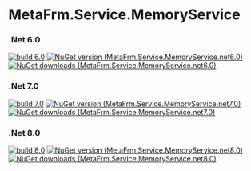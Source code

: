 # MetaFrm.Service.MemoryService

### .Net 6.0
[![build 6.0](https://github.com/MetaFrm/MetaFrm.Service.MemoryService/actions/workflows/build_6.0.yml/badge.svg)](https://github.com/MetaFrm/MetaFrm.Service.MemoryService/actions/workflows/build_6.0.yml)
[![NuGet version (MetaFrm.Service.MemoryService.net6.0)](https://img.shields.io/nuget/v/MetaFrm.Service.MemoryService.net6.0)](https://www.nuget.org/packages/MetaFrm.Service.MemoryService.net6.0/)
[![NuGet downloads (MetaFrm.Service.MemoryService.net6.0)](https://img.shields.io/nuget/dt/MetaFrm.Service.MemoryService.net6.0)](https://www.nuget.org/packages/MetaFrm.Service.MemoryService.net6.0/)
### .Net 7.0
[![build 7.0](https://github.com/MetaFrm/MetaFrm.Service.MemoryService/actions/workflows/build_7.0.yml/badge.svg)](https://github.com/MetaFrm/MetaFrm.Service.MemoryService/actions/workflows/build_7.0.yml)
[![NuGet version (MetaFrm.Service.MemoryService.net7.0)](https://img.shields.io/nuget/v/MetaFrm.Service.MemoryService.net7.0)](https://www.nuget.org/packages/MetaFrm.Service.MemoryService.net7.0/)
[![NuGet downloads (MetaFrm.Service.MemoryService.net7.0)](https://img.shields.io/nuget/dt/MetaFrm.Service.MemoryService.net7.0)](https://www.nuget.org/packages/MetaFrm.Service.MemoryService.net7.0/)
### .Net 8.0
[![build 8.0](https://github.com/MetaFrm/MetaFrm.Service.MemoryService/actions/workflows/build_8.0.yml/badge.svg)](https://github.com/MetaFrm/MetaFrm.Service.MemoryService/actions/workflows/build_8.0.yml)
[![NuGet version (MetaFrm.Service.MemoryService.net8.0)](https://img.shields.io/nuget/v/MetaFrm.Service.MemoryService.net8.0)](https://www.nuget.org/packages/MetaFrm.Service.MemoryService.net8.0/)
[![NuGet downloads (MetaFrm.Service.MemoryService.net8.0)](https://img.shields.io/nuget/dt/MetaFrm.Service.MemoryService.net8.0)](https://www.nuget.org/packages/MetaFrm.Service.MemoryService.net8.0/)